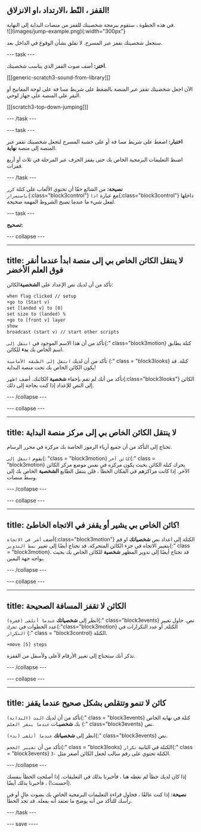 ## القفز ، النّط ،الارتداد ،او الانزلاق!

<div style="display: flex; flex-wrap: wrap">
<div style="flex-basis: 200px; flex-grow: 1; margin-right: 15px;">
في هذه الخطوة ، ستقوم ببرمجة شخصيتك للقفز من منصات البداية إلى النهاية. 
</div>
<div>
![](images/jump-example.png){:width="300px"}
</div>
</div>

ستجعل شخصيتك تقفز عبر المسرح. لا تقلق بشأن الوقوع في الداخل بعد.

--- task ---

**اختر:** أضف صوت القفز الذي يناسب شخصيتك.

[[[generic-scratch3-sound-from-library]]]

الآن اجعل شخصيتك تقفز عبر المنصة بالضغط على شريط <kbd>مسافة</kbd> على لوحة المفاتيح أو النقر على المنصة على جهاز لوحي.

[[[scratch3-top-down-jumping]]]

--- /task ---

--- task ---

**اختبار:** اضغط على شريط <kbd>مسافة</kbd> أو على خشبة المسرح لتجعل شخصيتك تقفز عبر المنصة إلى منصة **نهاية**.

اضبط التعليمات البرمجية الخاص بك حتى يقفز الحرف عبر المرحلة في ثلاث أو أربع قفزات.

--- /task ---

**نصيحة:** من الشائع حقًا أن تحتوي الألعاب على كتلة `كرر باستمرار`{:class="block3control"} مع عبارة `اذا`{:class="block3control"} داخلها لفعل شيء ما عندما تصبح الشروط المهمة صحيحة.

--- task ---

**تصحيح:**

--- collapse ---

---
title: لا ينتقل الكائن الخاص بي إلى منصة ابدأ عندما أنقر فوق العلم الأخضر
---

تأكد من أن لديك نص الإعداد على **الشخصية**الكائن:


```blocks3
when flag clicked // setup
+go to (Start v)
set [landed v] to [0]
set size to (landed) %
+go to [front v] layer
show
broadcast (start v) // start other scripts
```

تأكد من أن هذا الاسم الموجود في `انتقل إلى`{:" class="block3motion}
كتلة يطابق اسم الخاص بك **بدء** للكائن.

تأكد من أن لديك `انتقل إلى الطبقة الأمامية`
{:" class = "block3looks} كتلة. قد يكون الكائن الخاص بك تحت منصة البداية!

تأكد من أنك لم تقم بإخفاء **شخصية** الكائنك. أضف `اظهر`{:class="block3looks"} 
 الكائن إلى النص للإعداد إذا كنت بحاجة إلى ذلك.


--- /collapse ---

--- collapse ---

---
title: لا ينتقل الكائن الخاص بي إلى مركز منصة البداية
---

تحتاج إلى التأكد من أن جميع أزياء الرموز الخاصة بك مركزة في محرر الرسام.

يقوم `انتقل إلى`{: "class = "block3motion} 
`كائن آخر`{:" class = "block3motion} يحرك كتلة الكائن بحيث يكون مركزه في نفس موضع مركز الكائن الآخر. إذا كانت مراكزهم في المكان الخطأ ، فلن ينتقل الطابع **الشخصية** الخاص بك إلى وسط منصات.

--- /collapse ---

--- collapse ---

---
title: كائن الخاص بي يشير أو يقفز في الاتجاه الخاطئ!
---

أضف `أشر في الاتجاه`{:class="block3motion"} الكتلة إلى اعداد نص **شخصياتك** او قم بتغيير الاتجاه في جزء الكائن المتحركة. قد تحتاج أيضًا إلى تغيير ` نمط التدوير `{:" class = "block3motion}. قد تحتاج أيضًا إلى تدوير المظهر **شخصية** للكائن الخاص بك بحيث يواجه جهة اليمين.

--- /collapse ---

--- collapse ---

---
title: الكائن لا تقفز المسافة الصحيحة
---

انظر إلى **شخصياتك** `عندما أتلقى (قفزة)`{:" class="block3events}
 نص. حاول تغيير عدد الخطوات في `تحرك`{:"class="block3motion} الكتلة, أو عدد التكرارات في ` التكرار ` {:" class = "block3control} الكتلة.

```blocks3
+move [5] steps
```

تذكر أنك ستحتاج إلى تغيير الأرقام لأعلى ولأسفل من القفزة.

--- /collapse ---

--- collapse ---

---
title: كائن لا تنمو وتتقلص بشكل صحيح عندما يقفز
---

تأكد من أن لديك `البث (البداية)`{:" class = "block3events} كتلة في نهاية الخاص بك **شخصيـ**ات `عندما ينقر العلم`
{:" class="block3events} نص.

انظر إلى **شخصياتك** `عندما أتلقى (بدء)`{:" class="block3events}
 نص.

تأكد من أن `تغيير الحجم`{:" class = "block3looks} الكتلة في الثانية `تكرار`{:" class = "block3events} الكتلة تحتوي على رقم سالب لجعل الكائن أصغر مثل `-3`.

--- /collapse ---

إذا كان لديك خطأ لم نغطه هنا ، فأخبرنا بذلك في التعليقات. إذا أصلحت الخطأ بنفسك (أحسنت!) ، فأخبرنا بذلك أيضًا.

**نصيحة:** إذا كنت عالقًا ، فحاول قراءة التعليمات البرمجية الخاص بك بصوت عالٍ أو في رأسك للتأكد من أنه يوضح ما تعتقد أنه يفعله. قد تجد الخطأ.

--- /task ---

--- save ----
